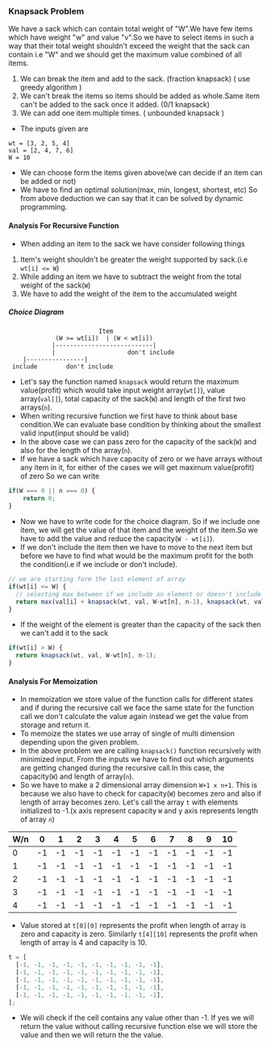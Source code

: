 ### Knapsack Problem
We have a sack which can contain total weight of "W".We have few items which have weight "w" and value "v".So we have to select items in such a way that their total weight shouldn't exceed the weight that the sack can contain i.e "W" and we should get the maximum value combined of all items.
1. We can break the item and add to the sack. (fraction knapsack) ( use greedy algorithm )
2. We can't break the items so items should be added as whole.Same item can't be added to the sack once it added. (0/1 knapsack) 
3. We can add one item multiple times. ( unbounded knapsack )

* The inputs given are 
```
wt = [3, 2, 5, 4]
val = [2, 4, 7, 6]
W = 10
```
* We can choose form the items given above(we can decide if an item can be added or not)
* We have to find an optimal solution(max, min, longest, shortest, etc) 
So from above deduction we can say that it can be solved by dynamic programming.
#### Analysis For Recursive Function
* When adding an item to the sack we have consider following things
1. Item's weight shouldn't be greater the weight supported by sack.(i.e `wt[i] <= W`)
2. While adding an item we have to subtract the weight from the total weight of the sack(`W`)
3.  We have to add the weight of the item to the accumulated weight
##### Choice Diagram
```
                         Item
             (W >= wt[i])  | (W < wt[i])
            |---------------------------|
            |                    don't include
    |----------------|
 include        don't include 
```
* Let's say the function named `knapsack` would return the maximum value(profit) which would take input weight array(`wt[]`), value array(`val[]`), total capacity of the sack(`W`) and length of the first two arrays(`n`).
* When writing recursive function we first have to think about base condition.We can evaluate base condition by thinking about the smallest valid input(input should be valid)
* In the above case we can pass zero for the capacity of the sack(`W`) and also for the length of the array(`n`).
* If we have a sack which have capacity of zero or we have arrays without any item in it, for either of the cases we will get maximum value(profit) of zero So we can write 
```js
if(W === 0 || n === 0) {
    return 0;
}
```
* Now we have to write code for the choice diagram. So if we include one item, we will get the value of that item and the weight of the item.So we have to add the value and reduce the capacity(`W - wt[i]`).
* If we don't include the item then we have to move to the next item but before we have to find what would be the maximum profit for the both the condition(i.e if we include or don't include).
```js
// we are starting form the last element of array
if(wt[i] <= W) {
  // selecting max between if we include an element or doesn't include an element 
  return max(val[i] + knapsack(wt, val, W-wt[n], n-1), knapsack(wt, val, W, n-1));
}
```
* If the weight of the element is greater than the capacity of the sack then we can't add it to the sack 
```js
if(wt[i] > W) {
  return knapsack(wt, val, W-wt[n], n-1);
}
```
#### Analysis For Memoization
* In memoization we store value of the function calls for different states and if during the recursive call we face the same state for the function call we don't calculate the value again instead we get the value from storage and return it.
* To memoize the states we use array of single of multi dimension depending upon the given problem.
* In the above problem we are calling `knapsack()` function recursively with minimized input. From the inputs we have to find out which arguments are getting changed during the recursive call.In this case, the capacity(`W`) and length of array(`n`).
* So we have to make a 2 dimensional array dimension `W+1 x n+1`. This is because we also have to check for capacity(`W`) becomes zero and also if length of array becomes zero. Let's call the array `t` with elements initialized to -1.(x axis represent capacity `W` and y axis represents length of array `n`)

 W/n|0 |1 | 2| 3| 4| 5| 6| 7| 8| 9|10|
----|--|--|--|--|--|--|--|--|--|--|--|
  0 |-1|-1|-1|-1|-1|-1|-1|-1|-1|-1|-1|
  1 |-1|-1|-1|-1|-1|-1|-1|-1|-1|-1|-1|
  2 |-1|-1|-1|-1|-1|-1|-1|-1|-1|-1|-1|
  3 |-1|-1|-1|-1|-1|-1|-1|-1|-1|-1|-1|
  4 |-1|-1|-1|-1|-1|-1|-1|-1|-1|-1|-1|

* Value stored at `t[0][0]` represents the profit when length of array is zero and capacity is zero. Similarly `t[4][10]` represents the profit when length of array is 4 and capacity is 10.
```js
t = [
  [-1, -1, -1, -1, -1, -1, -1, -1, -1, -1],
  [-1, -1, -1, -1, -1, -1, -1, -1, -1, -1],
  [-1, -1, -1, -1, -1, -1, -1, -1, -1, -1],
  [-1, -1, -1, -1, -1, -1, -1, -1, -1, -1],
  [-1, -1, -1, -1, -1, -1, -1, -1, -1, -1],
];
```
* We will check if the cell contains any value other than -1. If yes we will return the value without calling recursive function else we will store the value and then we will return the the value.
